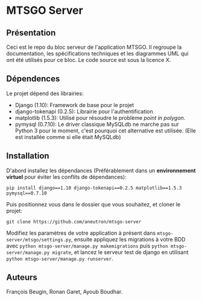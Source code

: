 # MTSGO Server

## Présentation

Ceci est le repo du bloc serveur de l'application MTSGO. Il regroupe la documentation, les spécifications techniques et les diagrammes UML qui ont été utilisés pour ce bloc. Le code source est sous la licence X.

## Dépendences

Le projet dépend des librairies:
- Django (1.10): Framework de base pour le projet
- django-tokenapi (0.2.5): Librairie pour l'authentification
- matplotlib (1.5.3): Utilisé pour résoudre le problème _point in polygon_.
- pymysql (0.7.10): Le driver classique MySQLdb ne marche pas sur Python 3 pour le moment, c'est pourquoi cet alternative est utilisée. (Elle est installée comme si elle était MySQLdb)

## Installation

D'abord installez les dépendances (Préférablement dans un __environnement virtuel__ pour éviter les conflits de dépendances):

`pip install django==1.10 django-tokenapi==0.2.5 matplotlib==1.5.3 pymysql==0.7.10`

Puis positionnez vous dans le dossier que vous souhaitez, et cloner le projet:

`git clone https://github.com/aneutron/mtsgo-server`

Modifiez les paramètres de votre application à présent dans `mtsgo-server/mtsgo/settings.py`, ensuite appliquez les migrations à votre BDD avec `python mtsgo-server/manage.py makemigrations` puis `python mtsgo-server/manage.py migrate`, et lancez le serveur test de django en utilisant `python mtsgo-server/manage.py runserver`.

## Auteurs

François Beugin, Ronan Garet, Ayoub Boudhar.